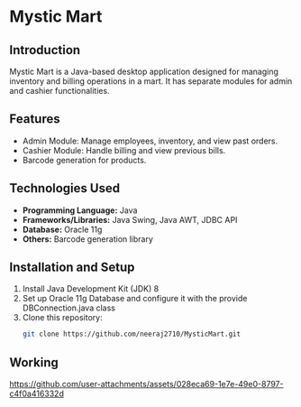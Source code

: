 # Mystic Mart

## Introduction
Mystic Mart is a Java-based desktop application designed for managing inventory and billing operations in a mart. It has separate modules for admin and cashier functionalities.

## Features
- Admin Module: Manage employees, inventory, and view past orders.
- Cashier Module: Handle billing and view previous bills.
- Barcode generation for products.


## Technologies Used
- **Programming Language:** Java
- **Frameworks/Libraries:** Java Swing, Java AWT, JDBC API
- **Database:** Oracle 11g
- **Others:** Barcode generation library

## Installation and Setup
1. Install Java Development Kit (JDK) 8
2. Set up Oracle 11g Database and configure it with the provide DBConnection.java class
3. Clone this repository:
   ```bash
   git clone https://github.com/neeraj2710/MysticMart.git

## Working
https://github.com/user-attachments/assets/028eca69-1e7e-49e0-8797-c4f0a416332d

